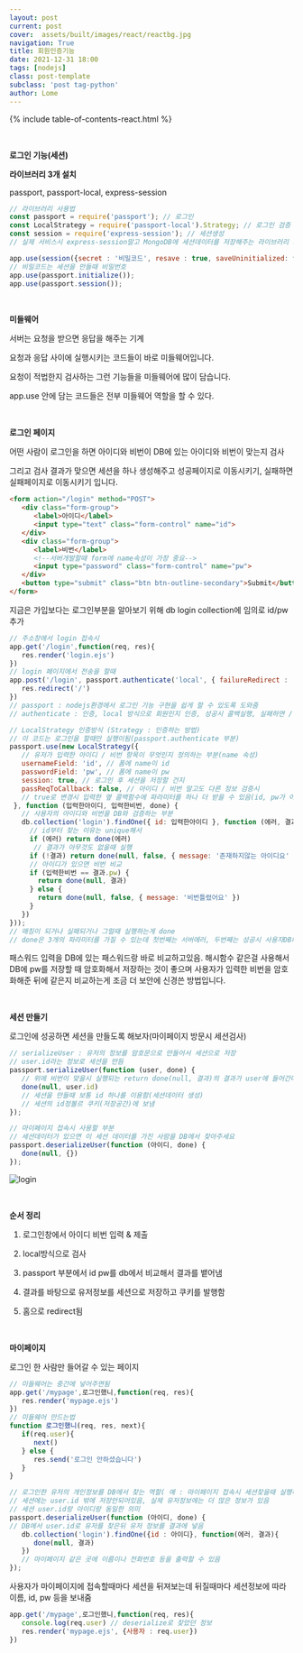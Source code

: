 ```yaml
---
layout: post
current: post
cover:  assets/built/images/react/reactbg.jpg
navigation: True
title: 회원인증기능
date: 2021-12-31 18:00
tags: [nodejs]
class: post-template
subclass: 'post tag-python'
author: Lome
---
```


<span></span>

{% include table-of-contents-react.html %}

<br>

<strong class="subtitle_fontAwesome">로그인 기능(세션)</strong>

<strong class="subtitle2_fontAwesome">라이브러리 3개 설치</strong>

passport, passport-local, express-session

~~~javascript
// 라이브러리 사용법
const passport = require('passport'); // 로그인
const LocalStrategy = require('passport-local').Strategy; // 로그인 검증
const session = require('express-session'); // 세션생성
// 실제 서비스시 express-session말고 MongoDB에 세션데이터를 저장해주는 라이브러리 사용 추천

app.use(session({secret : '비밀코드', resave : true, saveUninitialized: false}));
// 비밀코드는 세션을 만들때 비밀번호
app.use(passport.initialize());
app.use(passport.session()); 
~~~

<br>

<strong class="subtitle2_fontAwesome">미들웨어</strong>

서버는 요청을 받으면 응답을 해주는 기계

요청과 응답 사이에 실행시키는 코드들이 바로 미들웨어입니다. 

요청이 적법한지 검사하는 그런 기능들을 미들웨어에 많이 담습니다.

app.use 안에 담는 코드들은 전부 미들웨어 역할을 할 수 있다.

<br>

<strong class="subtitle2_fontAwesome">로그인 페이지</strong>

어떤 사람이 로그인을 하면 아이디와 비번이 DB에 있는 아이디와 비번이 맞는지 검사

그리고 검사 결과가 맞으면 세션을 하나 생성해주고 성공페이지로 이동시키기, 실패하면 실패페이지로 이동시키기 입니다. 

~~~html
<form action="/login" method="POST">
   <div class="form-group">
      <label>아이디</label>
      <input type="text" class="form-control" name="id">
   </div>
   <div class="form-group">
      <label>비번</label>
      <!--서버개발할때 form에 name속성이 가장 중요-->
      <input type="password" class="form-control" name="pw">
   </div>
   <button type="submit" class="btn btn-outline-secondary">Submit</button>
</form> 
~~~

지금은 가입보다는 로그인부분을 알아보기 위해 db login collection에 임의로 id/pw 추가

~~~javascript
// 주소창에서 login 접속시
app.get('/login',function(req, res){ 
   res.render('login.ejs')
})
// login 페이지에서 전송을 할때
app.post('/login', passport.authenticate('local', { failureRedirect : '/fail'}), function(req, res){ 
   res.redirect('/')
})
// passport : nodejs환경에서 로그인 기능 구현을 쉽게 할 수 있도록 도와줌
// authenticate : 인증, local 방식으로 회원인지 인증, 성공시 콜백실행, 실패하면 /fail로 이동
~~~

~~~javascript
// LocalStrategy 인증방식 (Strategy : 인증하는 방법)
// 이 코드는 로그인을 할때만 실행이됨(passport.authenticate 부분)
passport.use(new LocalStrategy({
   // 유저가 입력한 아이디 / 비번 항목이 무엇인지 정의하는 부분(name 속성)
   usernameField: 'id', // 폼에 name이 id
   passwordField: 'pw', // 폼에 name이 pw 
   session: true, // 로그인 후 세션을 저장할 건지
   passReqToCallback: false, // 아이디 / 비번 말고도 다른 정보 검증시
   // true로 변경시 입력한 옆 콜백함수에 파라미터를 하나 더 받을 수 있음(id, pw가 아닌 여러가지 정보가 그곳에 담김)
 }, function (입력한아이디, 입력한비번, done) {
   // 사용자의 아이디와 비번을 DB와 검증하는 부분
   db.collection('login').findOne({ id: 입력한아이디 }, function (에러, 결과) {
     // id부터 찾는 이유는 unique해서
     if (에러) return done(에러)
      // 결과가 아무것도 없을때 실행
     if (!결과) return done(null, false, { message: '존재하지않는 아이디요' })
     // 아이디가 있으면 비번 비교
     if (입력한비번 == 결과.pw) {
       return done(null, 결과)
     } else {
       return done(null, false, { message: '비번틀렸어요' })
     }
   })
}));
// 매칭이 되거나 실패되거나 그럴때 실행하는게 done
// done은 3개의 파라미터를 가질 수 있는데 첫번째는 서버에러, 두번째는 성공시 사용자DB데이터, 세번째는 에러메세지 넣는 곳
~~~

패스워드 입력을 DB에 있는 패스워드랑 바로 비교하고있음. 해시함수 같은걸 사용해서 DB에 pw를 저장할 때 암호화해서 저장하는 것이 좋으며 사용자가 입력한 비번을 암호화해준 뒤에 같은지 비교하는게 조금 더 보안에 신경쓴 방법입니다. 

<br>

<strong class="subtitle2_fontAwesome">세션 만들기</strong>

로그인에 성공하면 세션을 만들도록 해보자(마이페이지 방문시 세션검사)

~~~javascript
// serializeUser : 유저의 정보를 암호문으로 만들어서 세션으로 저장
// user.id라는 정보로 세션을 만듬
passport.serializeUser(function (user, done) {
   // 위에 비번이 맞을시 실행되는 return done(null, 결과)의 결과가 user에 들어간다고 생각하면 됨
   done(null, user.id)
   // 세션을 만들때 보통 id 하나를 이용함(세션데이터 생성)
   // 세션의 id정볼르 쿠키(저장공간)에 보냄
});

// 마이페이지 접속시 사용할 부분
// 세션데이터가 있으면 이 세션 데이터를 가진 사람을 DB에서 찾아주세요
passport.deserializeUser(function (아이디, done) {
   done(null, {})
}); 
~~~

![login](assets/built/images/nodejs/login1.JPG)

<br>

<strong class="subtitle2_fontAwesome">순서 정리</strong>

1. 로그인창에서 아이디 비번 입력 & 제출

2. local방식으로 검사

3. passport 부분에서 id pw를 db에서 비교해서 결과를 뱉어냄

4. 결과를 바탕으로 유저정보를 세션으로 저장하고 쿠키를 발행함

5. 홈으로 redirect됨

<br>

<strong class="subtitle2_fontAwesome">마이페이지</strong>

로그인 한 사람만 들어갈 수 있는 페이지

~~~javascript
// 미들웨어는 중간에 넣어주면됨
app.get('/mypage',로그인했니,function(req, res){
   res.render('mypage.ejs')
})
// 미들웨어 만드는법
function 로그인했니(req, res, next){
   if(req.user){
      next()
   } else {
      res.send('로그인 안하셨습니다')
   }
}
~~~

~~~javascript
// 로그인한 유저의 개인정보를 DB에서 찾는 역할( 예 : 마이페이지 접속시 세션찾을때 실행하는 것)
// 세션에는 user.id 밖에 저장안되어있음, 실제 유저정보에는 더 많은 정보가 있음
// 세션 user.id랑 아이디랑 동일한 의미
passport.deserializeUser(function (아이디, done) {
// DB에서 user.id로 유저를 찾은뒤 유저 정보를 결과에 넣음
   db.collection('login').findOne({id : 아이디}, function(에러, 결과){
      done(null, 결과)
   })
   // 마이페이지 같은 곳에 이름이나 전화번호 등을 출력할 수 있음
}); 
~~~

사용자가 마이페이지에 접속할때마다 세션을 뒤져보는데 뒤질때마다 세션정보에 따라 이름, id, pw 등을 보내줌

~~~javascript
app.get('/mypage',로그인했니,function(req, res){
   console.log(req.user) // deserialize로 찾았던 정보
   res.render('mypage.ejs', {사용자 : req.user})
})
~~~

